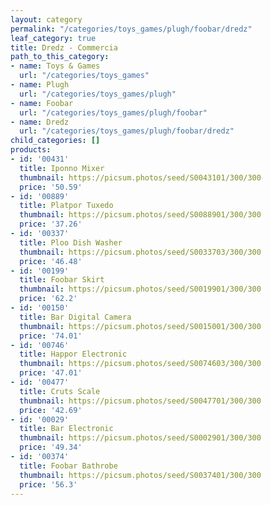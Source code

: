 ```yaml
---
layout: category
permalink: "/categories/toys_games/plugh/foobar/dredz"
leaf_category: true
title: Dredz - Commercia
path_to_this_category:
- name: Toys & Games
  url: "/categories/toys_games"
- name: Plugh
  url: "/categories/toys_games/plugh"
- name: Foobar
  url: "/categories/toys_games/plugh/foobar"
- name: Dredz
  url: "/categories/toys_games/plugh/foobar/dredz"
child_categories: []
products:
- id: '00431'
  title: Iponno Mixer
  thumbnail: https://picsum.photos/seed/S0043101/300/300
  price: '50.59'
- id: '00889'
  title: Platpor Tuxedo
  thumbnail: https://picsum.photos/seed/S0088901/300/300
  price: '37.26'
- id: '00337'
  title: Ploo Dish Washer
  thumbnail: https://picsum.photos/seed/S0033703/300/300
  price: '46.48'
- id: '00199'
  title: Foobar Skirt
  thumbnail: https://picsum.photos/seed/S0019901/300/300
  price: '62.2'
- id: '00150'
  title: Bar Digital Camera
  thumbnail: https://picsum.photos/seed/S0015001/300/300
  price: '74.01'
- id: '00746'
  title: Happor Electronic
  thumbnail: https://picsum.photos/seed/S0074603/300/300
  price: '47.01'
- id: '00477'
  title: Cruts Scale
  thumbnail: https://picsum.photos/seed/S0047701/300/300
  price: '42.69'
- id: '00029'
  title: Bar Electronic
  thumbnail: https://picsum.photos/seed/S0002901/300/300
  price: '49.34'
- id: '00374'
  title: Foobar Bathrobe
  thumbnail: https://picsum.photos/seed/S0037401/300/300
  price: '56.3'
---
```

